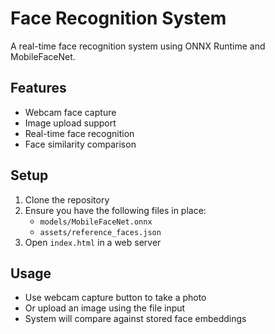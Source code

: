 # Face Recognition System

A real-time face recognition system using ONNX Runtime and MobileFaceNet.

## Features
- Webcam face capture
- Image upload support
- Real-time face recognition
- Face similarity comparison

## Setup
1. Clone the repository
2. Ensure you have the following files in place:
   - `models/MobileFaceNet.onnx`
   - `assets/reference_faces.json`
3. Open `index.html` in a web server

## Usage
- Use webcam capture button to take a photo
- Or upload an image using the file input
- System will compare against stored face embeddings
